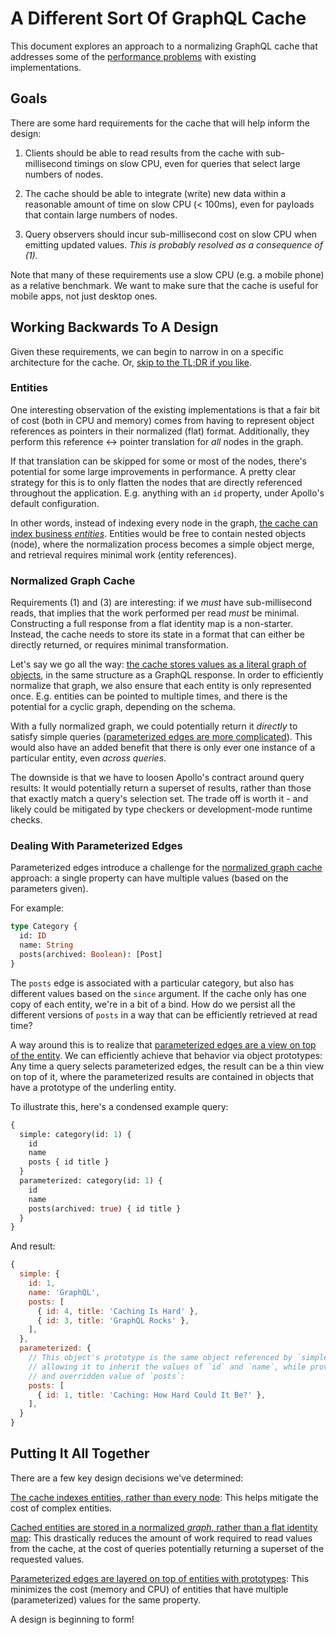 
# A Different Sort Of GraphQL Cache

This document explores an approach to a normalizing GraphQL cache that addresses some of the [performance problems](./Motivation.md) with existing implementations.


## Goals

There are some hard requirements for the cache that will help inform the design:

1. Clients should be able to read results from the cache with sub-millisecond timings on slow CPU, even for queries that select large numbers of nodes.

2. The cache should be able to integrate (write) new data within a reasonable amount of time on slow CPU (< 100ms), even for payloads that contain large numbers of nodes.

3. Query observers should incur sub-millisecond cost on slow CPU when emitting updated values.  _This is probably resolved as a consequence of (1)._

Note that many of these requirements use a slow CPU (e.g. a mobile phone) as a relative benchmark.  We want to make sure that the cache is useful for mobile apps, not just desktop ones.


## Working Backwards To A Design

Given these requirements, we can begin to narrow in on a specific architecture for the cache.  Or, [skip to the TL;DR if you like](#putting-it-all-together).


### Entities

One interesting observation of the existing implementations is that a fair bit of cost (both in CPU and memory) comes from having to represent object references as pointers in their normalized (flat) format.  Additionally, they perform this reference <-> pointer translation for _all_ nodes in the graph.

If that translation can be skipped for some or most of the nodes, there's potential for some large improvements in performance.  A pretty clear strategy for this is to only flatten the nodes that are directly referenced throughout the application.  E.g. anything with an `id` property, under Apollo's default configuration.

In other words, instead of indexing every node in the graph, <u>the cache can index business _entities_</u>.  Entities would be free to contain nested objects (node), where the normalization process becomes a simple object merge, and retrieval requires minimal work (entity references).


### Normalized Graph Cache

Requirements (1) and (3) are interesting: if we _must_ have sub-millisecond reads, that implies that the work performed per read _must_ be minimal.  Constructing a full response from a flat identity map is a non-starter.  Instead, the cache needs to store its state in a format that can either be directly returned, or requires minimal transformation.

Let's say we go all the way: <u>the cache stores values as a literal graph of objects</u>, in the same structure as a GraphQL response.  In order to efficiently normalize that graph, we also ensure that each entity is only represented once.  E.g. entities can be pointed to multiple times, and there is the potential for a cyclic graph, depending on the schema.

With a fully normalized graph, we could potentially return it _directly_ to satisfy simple queries ([parameterized edges are more complicated](#dealing-with-parameterized-edges)).  This would also have an added benefit that there is only ever one instance of a particular entity, even _across queries_.

The downside is that we have to loosen Apollo's contract around query results: It would potentially return a superset of results, rather than those that exactly match a query's selection set.  The trade off is worth it - and likely could be mitigated by type checkers or development-mode runtime checks.


### Dealing With Parameterized Edges

Parameterized edges introduce a challenge for the [normalized graph cache](#cyclic-graph-cache) approach: a single property can have multiple values (based on the parameters given).

For example:

```graphql
type Category {
  id: ID
  name: String
  posts(archived: Boolean): [Post]
}
```

The `posts` edge is associated with a particular category, but also has different values based on the `since` argument.  If the cache only has one copy of each entity, we're in a bit of a bind.  How do we persist all the different versions of `posts` in a way that can be efficiently retrieved at read time?

A way around this is to realize that <u>parameterized edges are a view on top of the entity</u>.  We can efficiently achieve that behavior via object prototypes: Any time a query selects parameterized edges, the result can be a thin view on top of it, where the parameterized results are contained in objects that have a prototype of the underling entity.

To illustrate this, here's a condensed example query:

```graphql
{
  simple: category(id: 1) {
    id
    name
    posts { id title }
  }
  parameterized: category(id: 1) {
    id
    name
    posts(archived: true) { id title }
  }
}
```

And result:

```js
{
  simple: {
    id: 1,
    name: 'GraphQL',
    posts: [
      { id: 4, title: 'Caching Is Hard' },
      { id: 3, title: 'GraphQL Rocks' },
    ],
  },
  parameterized: {
    // This object's prototype is the same object referenced by `simple`,
    // allowing it to inherit the values of `id` and `name`, while providing
    // and overridden value of `posts`:
    posts: [
      { id: 1, title: 'Caching: How Hard Could It Be?' },
    ],
  }
}
```


## Putting It All Together

There are a few key design decisions we've determined:

[The cache indexes entities, rather than every node](#entities): This helps mitigate the cost of complex entities.

[Cached entities are stored in a normalized _graph_, rather than a flat identity map](#normalized-graph-cache): This drastically reduces the amount of work required to read values from the cache, at the cost of queries potentially returning a superset of the requested values.

[Parameterized edges are layered on top of entities with prototypes](#dealing-with-parameterized-edges): This minimizes the cost (memory and CPU) of entities that have multiple (parameterized) values for the same property.

A design is beginning to form!
